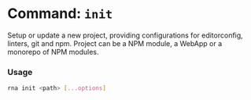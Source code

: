# Command: `init`

Setup or update a new project, providing configurations for editorconfig, linters, git and npm. Project can be a NPM module, a WebApp or a monorepo of NPM modules.

### Usage

```sh
rna init <path> [...options]
```
